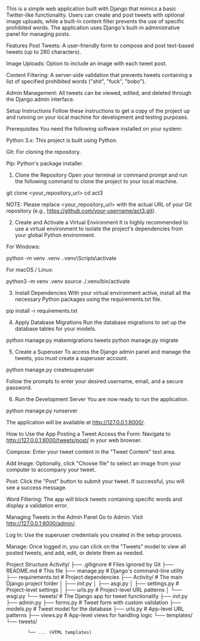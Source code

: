 This is a simple web application built with Django that mimics a basic Twitter-like functionality. Users can create and post tweets with optional image uploads, while a built-in content filter prevents the use of specific prohibited words. The application uses Django's built-in administrative panel for managing posts.

Features
Post Tweets: A user-friendly form to compose and post text-based tweets (up to 280 characters).

Image Uploads: Option to include an image with each tweet post.

Content Filtering: A server-side validation that prevents tweets containing a list of specified prohibited words ("shit", "fuck", "bobo").

Admin Management: All tweets can be viewed, edited, and deleted through the Django admin interface.

Setup Instructions
Follow these instructions to get a copy of the project up and running on your local machine for development and testing purposes.

Prerequisites
You need the following software installed on your system:

Python 3.x: This project is built using Python.

Git: For cloning the repository.

Pip: Python's package installer.

1. Clone the Repository
Open your terminal or command prompt and run the following command to clone the project to your local machine.

git clone <your_repository_url>
cd act3


NOTE: Please replace <your_repository_url> with the actual URL of your Git repository (e.g., https://github.com/your-username/act3.git).

2. Create and Activate a Virtual Environment
It is highly recommended to use a virtual environment to isolate the project's dependencies from your global Python environment.

For Windows:

python -m venv .venv
.\.venv\Scripts\activate


For macOS / Linux:

python3 -m venv .venv
source ./.venv/bin/activate


3. Install Dependencies
With your virtual environment active, install all the necessary Python packages using the requirements.txt file.

pip install -r requirements.txt


4. Apply Database Migrations
Run the database migrations to set up the database tables for your models.

python manage.py makemigrations tweets
python manage.py migrate


5. Create a Superuser
To access the Django admin panel and manage the tweets, you must create a superuser account.

python manage.py createsuperuser


Follow the prompts to enter your desired username, email, and a secure password.

6. Run the Development Server
You are now ready to run the application.

python manage.py runserver


The application will be available at http://127.0.0.1:8000/.

How to Use the App
Posting a Tweet
Access the Form: Navigate to http://127.0.0.1:8000/tweets/post/ in your web browser.

Compose: Enter your tweet content in the "Tweet Content" text area.

Add Image: Optionally, click "Choose file" to select an image from your computer to accompany your tweet.

Post: Click the "Post" button to submit your tweet. If successful, you will see a success message.

Word Filtering: The app will block tweets containing specific words and display a validation error.

Managing Tweets in the Admin Panel
Go to Admin: Visit http://127.0.0.1:8000/admin/.

Log In: Use the superuser credentials you created in the setup process.

Manage: Once logged in, you can click on the "Tweets" model to view all posted tweets, and add, edit, or delete them as needed.

Project Structure
Activity/
├── .gitignore          # Files ignored by Git
├── README.md           # This file
├── manage.py           # Django's command-line utility
├── requirements.txt    # Project dependencies
├── Activity/               # The main Django project folder
│   ├── _init_.py
│   ├── asgi.py
│   ├── settings.py     # Project-level settings
│   ├── urls.py         # Project-level URL patterns
│   └── wsgi.py
└── tweets/             # The Django app for tweet functionality
    ├── _init_.py
    ├── admin.py
    ├── forms.py        # Tweet form with custom validation
    ├── models.py       # Tweet model for the database
    ├── urls.py         # App-level URL patterns
    ├── views.py        # App-level views for handling logic
    └── templates/
        └── tweets/

            └── ... (HTML templates)
